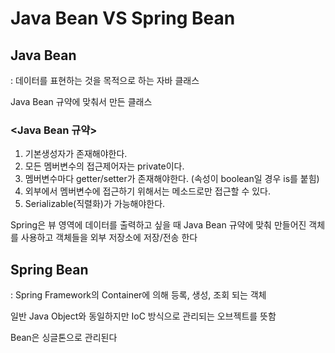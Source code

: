# Java Bean VS Spring Bean

## Java Bean

: 데이터를 표현하는 것을 목적으로 하는 자바 클래스 

Java Bean 규약에 맞춰서 만든 클래스 

### <Java Bean 규약>
1. 기본생성자가 존재해야한다.
2. 모든 멤버변수의 접근제어자는 private이다.
3. 멤버변수마다 getter/setter가 존재해야한다. (속성이 boolean일 경우 is를 붙힘)
4. 외부에서 멤버변수에 접근하기 위해서는 메소드로만 접근할 수 있다.
5. Serializable(직렬화)가 가능해야한다.

Spring은 뷰 영역에 데이터를 출력하고 싶을 때 Java Bean 규약에 맞춰 만들어진 객체를 사용하고 객체들을 외부 저장소에 저장/전송 한다 

## Spring Bean

: Spring Framework의 Container에 의해 등록, 생성, 조회 되는 객체 

일반 Java Object와 동일하지만 IoC 방식으로 관리되는 오브젝트를 뜻함

Bean은 싱글톤으로 관리된다 